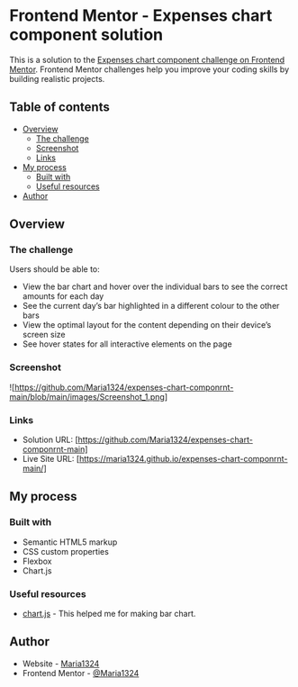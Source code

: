 # Frontend Mentor - Expenses chart component solution

This is a solution to the [Expenses chart component challenge on Frontend Mentor](https://www.frontendmentor.io/challenges/expenses-chart-component-e7yJBUdjwt). Frontend Mentor challenges help you improve your coding skills by building realistic projects. 

## Table of contents

- [Overview](#overview)
  - [The challenge](#the-challenge)
  - [Screenshot](#screenshot)
  - [Links](#links)
- [My process](#my-process)
  - [Built with](#built-with)
  - [Useful resources](#useful-resources)
- [Author](#author)




## Overview

### The challenge

Users should be able to:

- View the bar chart and hover over the individual bars to see the correct amounts for each day
- See the current day’s bar highlighted in a different colour to the other bars
- View the optimal layout for the content depending on their device’s screen size
- See hover states for all interactive elements on the page


### Screenshot

![https://github.com/Maria1324/expenses-chart-componrnt-main/blob/main/images/Screenshot_1.png]

### Links

- Solution URL: [https://github.com/Maria1324/expenses-chart-componrnt-main]
- Live Site URL: [https://maria1324.github.io/expenses-chart-componrnt-main/]

## My process

### Built with

- Semantic HTML5 markup
- CSS custom properties
- Flexbox
- Chart.js

### Useful resources

- [chart.js](https://www.chartjs.org/) - This helped me for making bar chart. 


## Author

- Website - [Maria1324](https://github.com/Maria1324)
- Frontend Mentor - [@Maria1324](https://www.frontendmentor.io/profile/Maria1324)



